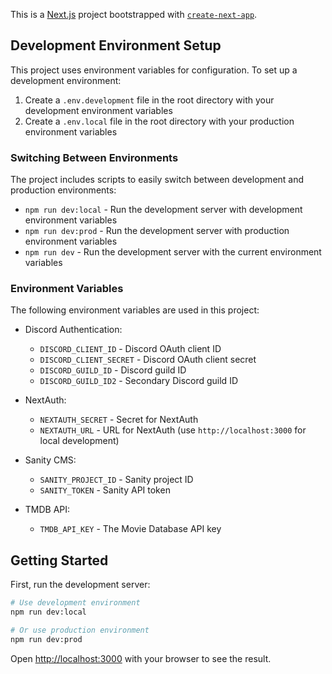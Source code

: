 This is a [Next.js](https://nextjs.org/) project bootstrapped with [`create-next-app`](https://github.com/vercel/next.js/tree/canary/packages/create-next-app).

## Development Environment Setup

This project uses environment variables for configuration. To set up a development environment:

1. Create a `.env.development` file in the root directory with your development environment variables
2. Create a `.env.local` file in the root directory with your production environment variables

### Switching Between Environments

The project includes scripts to easily switch between development and production environments:

- `npm run dev:local` - Run the development server with development environment variables
- `npm run dev:prod` - Run the development server with production environment variables
- `npm run dev` - Run the development server with the current environment variables

### Environment Variables

The following environment variables are used in this project:

- Discord Authentication:
  - `DISCORD_CLIENT_ID` - Discord OAuth client ID
  - `DISCORD_CLIENT_SECRET` - Discord OAuth client secret
  - `DISCORD_GUILD_ID` - Discord guild ID
  - `DISCORD_GUILD_ID2` - Secondary Discord guild ID

- NextAuth:
  - `NEXTAUTH_SECRET` - Secret for NextAuth
  - `NEXTAUTH_URL` - URL for NextAuth (use `http://localhost:3000` for local development)

- Sanity CMS:
  - `SANITY_PROJECT_ID` - Sanity project ID
  - `SANITY_TOKEN` - Sanity API token

- TMDB API:
  - `TMDB_API_KEY` - The Movie Database API key

## Getting Started

First, run the development server:

```bash
# Use development environment
npm run dev:local

# Or use production environment
npm run dev:prod
```

Open [http://localhost:3000](http://localhost:3000) with your browser to see the result.
